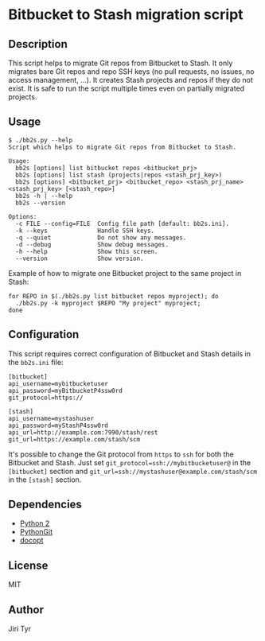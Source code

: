 Bitbucket to Stash migration script
===================================

Description
-----------

This script helps to migrate Git repos from Bitbucket to Stash. It only migrates
bare Git repos and repo SSH keys (no pull requests, no issues, no access
management, ...). It creates Stash projects and repos if they do not exist. It is
safe to run the script multiple times even on partially migrated projects.


Usage
-----

```
$ ./bb2s.py --help
Script which helps to migrate Git repos from Bitbucket to Stash.

Usage:
  bb2s [options] list bitbucket repos <bitbucket_prj>
  bb2s [options] list stash (projects|repos <stash_prj_key>)
  bb2s [options] <bitbucket_prj> <bitbucket_repo> <stash_prj_name> <stash_prj_key> [<stash_repo>]
  bb2s -h | --help
  bb2s --version

Options:
  -c FILE --config=FILE  Config file path [default: bb2s.ini].
  -k --keys              Handle SSH keys.
  -q --quiet             Do not show any messages.
  -d --debug             Show debug messages.
  -h --help              Show this screen.
  --version              Show version.
```

Example of how to migrate one Bitbucket project to the same project in Stash:

```
for REPO in $(./bb2s.py list bitbucket repos myproject); do
  ./bb2s.py -k myproject $REPO "My project" myproject;
done
```


Configuration
-------------

This script requires correct configuration of Bitbucket and Stash details in the
`bb2s.ini` file:

```
[bitbucket]
api_username=mybitbucketuser
api_password=myBitbucketP4ssw0rd
git_protocol=https://

[stash]
api_username=mystashuser
api_password=myStashP4ssw0rd
api_url=http://example.com:7990/stash/rest
git_url=https://example.com/stash/scm
```

It's possible to change the Git protocol from `https` to `ssh` for both the
Bitbucket and Stash. Just set `git_protocol=ssh://mybitbucketuser@` in the
`[bitbucket]` section and `git_url=ssh://mystashuser@example.com/stash/scm` in
the `[stash]` section.


Dependencies
------------

- [Python 2](https://www.python.org)
- [PythonGit](http://gitpython.readthedocs.org/en/stable)
- [docopt](http://docopt.org)


License
-------

MIT


Author
------

Jiri Tyr
